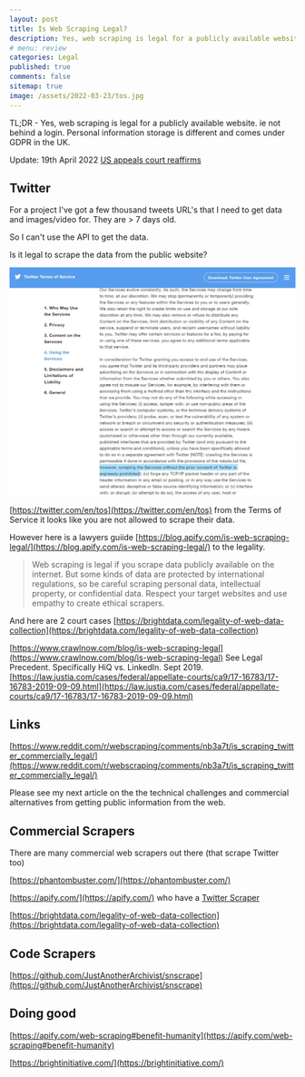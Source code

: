 ```yaml
---
layout: post
title: Is Web Scraping Legal? 
description: Yes, web scraping is legal for a publicly available website. ie not behind a login. Personal information storage is different and comes under GDPR in the UK.
# menu: review
categories: Legal
published: true 
comments: false     
sitemap: true
image: /assets/2022-03-23/tos.jpg 
---
```

<!-- [![alt text](/assets/2022-03-09/vsc.jpg "desktop"){:width="500px"}](/assets/2022-03-09/vsc.jpg) -->
<!-- [![alt text](/assets/2022-03-10/down.jpg "desktop")](/assets/2022-03-10/down.jpg) -->

TL;DR - Yes, web scraping is legal for a publicly available website. ie not behind a login. Personal information storage is different and comes under GDPR in the UK.

Update: 19th April 2022 [US appeals court reaffirms](https://news.ycombinator.com/item?id=31075396)


## Twitter

For a project I've got a few thousand tweets URL's that I need to get data and images/video for. They are > 7 days old.

So I can't use the API to get the data.

Is it legal to scrape the data from the public website?

[![alt text](/assets/2022-03-23/tos.jpg "desktop")](/assets/2022-03-23/tos.jpg)

[https://twitter.com/en/tos](https://twitter.com/en/tos) from the Terms of Service it looks like you are not allowed to scrape their data.

However here is a lawyers guiide [https://blog.apify.com/is-web-scraping-legal/](https://blog.apify.com/is-web-scraping-legal/) to the legality.

> Web scraping is legal if you scrape data publicly available on the internet. But some kinds of data are protected by international regulations, so be careful scraping personal data, intellectual property, or confidential data. Respect your target websites and use empathy to create ethical scrapers.


And here are 2 court cases [https://brightdata.com/legality-of-web-data-collection](https://brightdata.com/legality-of-web-data-collection)

[https://www.crawlnow.com/blog/is-web-scraping-legal](https://www.crawlnow.com/blog/is-web-scraping-legal) See Legal Precedent. Specifically HiQ vs. LinkedIn. Sept 2019. [https://law.justia.com/cases/federal/appellate-courts/ca9/17-16783/17-16783-2019-09-09.html](https://law.justia.com/cases/federal/appellate-courts/ca9/17-16783/17-16783-2019-09-09.html)



## Links

[https://www.reddit.com/r/webscraping/comments/nb3a7t/is_scraping_twitter_commercially_legal/](https://www.reddit.com/r/webscraping/comments/nb3a7t/is_scraping_twitter_commercially_legal/)



Please see my next article on the the technical challenges and commercial alternatives from getting public information from the web.


## Commercial Scrapers

There are many commercial web scrapers out there (that scrape Twitter too)

[https://phantombuster.com/](https://phantombuster.com/)

[https://apify.com/](https://apify.com/) who have a [Twitter Scraper](https://apify.com/vdrmota/twitter-scraper)

[https://brightdata.com/legality-of-web-data-collection](https://brightdata.com/legality-of-web-data-collection)


## Code Scrapers

[https://github.com/JustAnotherArchivist/snscrape](https://github.com/JustAnotherArchivist/snscrape)


## Doing good


[https://apify.com/web-scraping#benefit-humanity](https://apify.com/web-scraping#benefit-humanity)

[https://brightinitiative.com/](https://brightinitiative.com/)